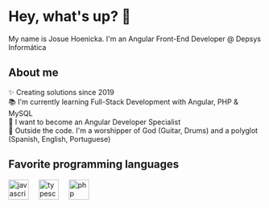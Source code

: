 <h1 align="left">Hey, what's up? 👋</h1>


<p align="left">My name is Josue Hoenicka. I'm an Angular Front-End Developer @ Depsys Informática</p>

<h2 align="left">About me</h2>


<p align="left">✨ Creating solutions since 2019<br>📚 I'm currently learning Full-Stack Development with Angular, PHP & MySQL<br>🎯 I want to become an Angular Developer Specialist<br>🎲 Outside the code. I'm a worshipper of God (Guitar, Drums) and a polyglot (Spanish, English, Portuguese)</p>


<h2 align="left">Favorite programming languages</h2>


<div align="left">
  <img src="https://cdn.jsdelivr.net/gh/devicons/devicon/icons/javascript/javascript-original.svg" height="40" alt="javascript logo"  />
  <img width="12" />
  <img src="https://cdn.jsdelivr.net/gh/devicons/devicon/icons/typescript/typescript-original.svg" height="40" alt="typescript logo"  />
  <img width="12" />
  <img src="https://cdn.jsdelivr.net/gh/devicons/devicon/icons/php/php-original.svg" height="40" alt="php logo"  />
</div>
